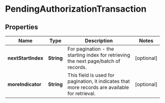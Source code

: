 # PendingAuthorizationTransaction

## Properties
Name | Type | Description | Notes
------------ | ------------- | ------------- | -------------
**nextStartIndex** | **String** | For pagination - the starting index for retrieving the next page/batch of records. |  [optional]
**moreIndicator** | **String** | This field is used for  pagination, it indicates that more records are available for retrieval. |  [optional]
